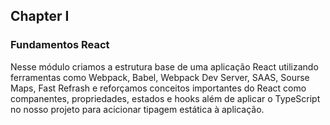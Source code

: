 ## Chapter I
### Fundamentos React 

Nesse módulo criamos a estrutura base de uma aplicação React utilizando ferramentas como Webpack, Babel, Webpack Dev Server, SAAS, Sourse Maps, Fast Refrash e reforçamos conceitos importantes do React como companentes, propriedades, estados e hooks além de aplicar o TypeScript no nosso projeto para acicionar tipagem estática à aplicação. 

<div>
<i class="devicon-react-original-wordmark colored"></i>
</div>